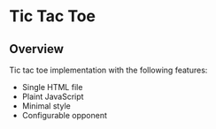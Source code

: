 # Tic Tac Toe

## Overview
Tic tac toe implementation with the following features:
- Single HTML file
- Plaint JavaScript
- Minimal style
- Configurable opponent
